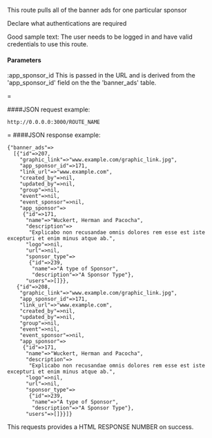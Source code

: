 This route pulls all of the banner ads for one particular sponsor

Declare what authentications are required

Good sample text: The user needs to be logged in and have valid credentials to use this route.

#### Parameters

:app_sponsor_id
This is passed in the URL and is derived from the 'app_sponsor_id' field on the the 'banner_ads' table.

=

####JSON request example:
```
http://0.0.0.0:3000/ROUTE_NAME
```
=
####JSON response example:

```
{"banner_ads"=>
  [{"id"=>207,
    "graphic_link"=>"www.example.com/graphic_link.jpg",
    "app_sponsor_id"=>171,
    "link_url"=>"www.example.com",
    "created_by"=>nil,
    "updated_by"=>nil,
    "group"=>nil,
    "event"=>nil,
    "event_sponsor"=>nil,
    "app_sponsor"=>
     {"id"=>171,
      "name"=>"Wuckert, Herman and Pacocha",
      "description"=>
       "Explicabo non recusandae omnis dolores rem esse est iste excepturi et enim minus atque ab.",
      "logo"=>nil,
      "url"=>nil,
      "sponsor_type"=>
       {"id"=>239,
        "name"=>"A type of Sponsor",
        "description"=>"A Sponsor Type"},
      "users"=>[]}},
   {"id"=>208,
    "graphic_link"=>"www.example.com/graphic_link.jpg",
    "app_sponsor_id"=>171,
    "link_url"=>"www.example.com",
    "created_by"=>nil,
    "updated_by"=>nil,
    "group"=>nil,
    "event"=>nil,
    "event_sponsor"=>nil,
    "app_sponsor"=>
     {"id"=>171,
      "name"=>"Wuckert, Herman and Pacocha",
      "description"=>
       "Explicabo non recusandae omnis dolores rem esse est iste excepturi et enim minus atque ab.",
      "logo"=>nil,
      "url"=>nil,
      "sponsor_type"=>
       {"id"=>239,
        "name"=>"A type of Sponsor",
        "description"=>"A Sponsor Type"},
      "users"=>[]}}]}
```

This requests provides a HTML RESPONSE NUMBER on success.